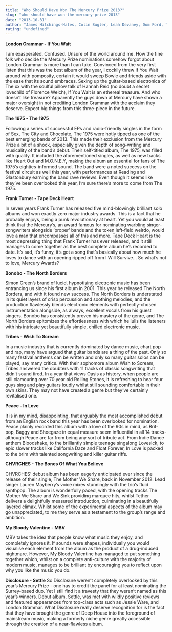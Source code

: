 ```yaml
---
title: "Who Should Have Won The Mercury Prize 2013?"
slug: "who-should-have-won-the-mercury-prize-2013"
date: "2013-10-31"
author: "James Hitchings-Hales, Colin Bugler, Leah Devaney, Dom Ford, Tom Elliott, Miles Rowland, Will Cafferky, Harry Dunsford and Lizzie Hatfield"
rating: "undefined"
---
```


**London Grammar - If You Wait**

I am exasperated. Confused. Unsure of the world around me. How the fine folk who decide the Mercury Prize nominations somehow forgot about London Grammar is more than I can take. Convinced from the very first listen that this was the best album of the year, I cockily threw If You Wait around with pomposity, certain it would sweep Bowie and friends aside with the ease that its sound embraces. Sexing up the guitar-based electronica of The xx with the soulful pillow talk of Hannah Reid (no doubt a secret lovechild of Florence Welch), If You Wait is an ethereal treasure. And who doesn’t like treasure? Apparently the guys down at Mercury have shown a major oversight in not crediting London Grammar with the acclaim they deserve. Expect big things from this three-piece in the future.

**The 1975 - The 1975**

Following a series of successful EPs and radio-friendly singles in the form of Sex, The City and Chocolate, The 1975 were hotly tipped as one of the best emerging bands of 2013. This made their exclusion from the Mercury Prize a bit of a shock, especially given the depth of song-writing and musicality of the band’s debut. Their self-titled album, The 1975, was filled with quality. It included the aforementioned singles, as well as new tracks like Heart Out and M.O.N.E.Y, making the album an essential for fans of The 1975’s eighties-informed sound. The band were a noted success on the festival circuit as well this year, with performances at Reading and Glastonbury earning the band rave reviews. Even though it seems like they’ve been overlooked this year, I’m sure there’s more to come from The 1975.

**Frank Turner - Tape Deck Heart**

In seven years Frank Turner has released five mind-blowingly brilliant solo albums and won exactly zero major industry awards. This is a fact that he probably enjoys, being a punk revolutionary at heart. Yet you would at least think that the Mercury’s, an award famous for nominating warbling singer-songwriters alongside ‘proper’ bands and the token left-field weirdo, would love a man that encompasses all of this and more. Tape Deck Heart is the most depressing thing that Frank Turner has ever released, and it still manages to come together as the best complete album he’s recorded to date. It’s sad, it’s funny, it’s got a song that’s basically about how much he loves to dance with an opening ripped off from I Will Survive… So what’s not to love, Mercury Awards?

**Bonobo - The North Borders**

Simon Green’s brand of lucid, hypnotising electronic music has been entrancing us since his first album in 2001. This year he released The North Borders, and with it found new success. The North Borders is understated in its quiet layers of crisp percussion and soothing melodies, and the production flawlessly blends electronic elements with perfectly-chosen instrumentation alongside, as always, excellent vocals from his guest singers. Bonobo has consistently proven his mastery of the genre, and The North Borders epitomizes the effortlessness with which he lulls the listeners with his intricate yet beautifully simple, chilled electronic music.

**Tribes - Wish To Scream**

In a music industry that is currently dominated by dance music, chart pop and rap, many have argued that guitar bands are a thing of the past. Only so many festival anthems can be written and only so many guitar solos can be played, say many critics. With their sophomore album Wish to Scream, Tribes answered the doubters with 11 tracks of classic songwriting that didn’t sound tired. In a year that views Oasis as history, when people are still clamouring over 70 year old Rolling Stones, it is refreshing to hear four guys sing and play guitars loudly whilst still sounding comfortable in their own skins. They may not have created a genre but they’ve certainly revitalised one.

**Peace - In Love**

It is in my mind, disappointing, that arguably the most accomplished debut from an English rock band this year has been overlooked for nomination. Peace plainly recorded this album with a love of the 90s in mind, as Brit-pop, Baggy and Shoegaze in equal measure seem influential in all 14 tracks- although Peace are far from being any sort of tribute act. From Indie Dance anthem Bloodshake, to the brilliantly simple teenage singalong Lovesick, to epic slower tracks like California Daze and Float Forever, In Love is packed to the brim with talented songwriting and killer guitar riffs.

**CHVRCHES - The Bones Of What You Believe**

CHVRCHES’ debut album has been eagerly anticipated ever since the release of their single, The Mother We Share, back in November 2012. Lead singer Lauren Mayberry’s voice mixes stunningly with the trio’s fluid synthpop. The album is wonderfully paced, with the opening tracks The Mother We Share and We Sink providing marquee hits, whilst Tether delivers a delightfully measured introduction, culminating in a beautifully layered climax. Whilst some of the experimental aspects of the album may go unappreciated, to me they serve as a testament to the group’s range and ambition.

**My Bloody Valentine - MBV**

MBV takes the idea that people know what music they enjoy, and completely ignores it. If sounds were shapes, individually you would visualise each element from the album as the product of a drug-induced nightmare. However, My Bloody Valentine has managed to put something together which, whilst on a complete anti-culture with the majority of modern music, manages to be brilliant by encouraging you to reflect upon why you like the music you do.

**Disclosure - Settle** So Disclosure weren’t completely overlooked by this year’s Mercury Prize - one has to credit the panel for at least nominating the Surrey-based duo. Yet I still find it a travesty that they weren’t named as this year’s winners. Debut album, Settle, was met with wildly positive reviews and featured appearances from top-class acts such as Jessie Ware, and London Grammar. What Disclosure really deserve recognition for is the fact that they have brought the genre of Deep House into the foreground of mainstream music, making a formerly niche genre greatly accessible through the creation of a near-flawless album.
